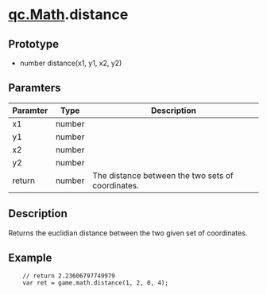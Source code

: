 # [qc.Math](README.md).distance

## Prototype
* number distance(x1, y1, x2, y2)

## Paramters
| Paramter | Type | Description |
| ------------- | ------------- | -------------|
| x1 | number | |
| y1 | number |  |
| x2 | number |  |
| y2 | number | |
| return | number | The distance between the two sets of coordinates.   |

## Description
Returns the euclidian distance between the two given set of coordinates.

## Example
````
    // return 2.23606797749979
    var ret = game.math.distance(1, 2, 0, 4);
````

